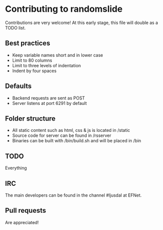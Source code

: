 # Contributing to randomslide
Contributions are very welcome! At this early stage, this file will double as a TODO list.

## Best practices
* Keep variable names short and in lower case
* Limit to 80 columns
* Limit to three levels of indentation
* Indent by four spaces

## Defaults
* Backend requests are sent as POST
* Server listens at port 6291 by default

## Folder structure
* All static content such as html, css & js is located in /static
* Source code for server can be found in /rsserver
* Binaries can be built with /bin/build.sh and will be placed in /bin

## TODO
Everything

## IRC
The main developers can be found in the channel #ljusdal at EFNet.

## Pull requests
Are appreciated!
